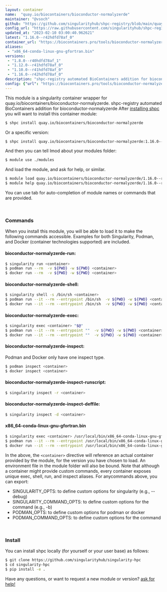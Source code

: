 ```yaml
---
layout: container
name:  "quay.io/biocontainers/bioconductor-normalyzerde"
maintainer: "@vsoch"
github: "https://github.com/singularityhub/shpc-registry/blob/main/quay.io/biocontainers/bioconductor-normalyzerde/container.yaml"
config_url: "https://raw.githubusercontent.com/singularityhub/shpc-registry/main/quay.io/biocontainers/bioconductor-normalyzerde/container.yaml"
updated_at: "2023-02-10 03:00:40.962621"
latest: "1.16.0--r42hdfd78af_0"
container_url: "https://biocontainers.pro/tools/bioconductor-normalyzerde"
aliases:
 - "x86_64-conda-linux-gnu-gfortran.bin"
versions:
 - "1.8.0--r40hdfd78af_1"
 - "1.12.0--r41hdfd78af_0"
 - "1.10.0--r41hdfd78af_0"
 - "1.16.0--r42hdfd78af_0"
description: "shpc-registry automated BioContainers addition for bioconductor-normalyzerde"
config: {"url": "https://biocontainers.pro/tools/bioconductor-normalyzerde", "maintainer": "@vsoch", "description": "shpc-registry automated BioContainers addition for bioconductor-normalyzerde", "latest": {"1.16.0--r42hdfd78af_0": "sha256:ecf06def94ba4bfddd63310354b5b7e9cf2e39ecbdbe8051a97f034d974c711b"}, "tags": {"1.8.0--r40hdfd78af_1": "sha256:90686d98fa3cff795f8b781bf7090468f883aee5dcc796f0d8a955224bf8653a", "1.12.0--r41hdfd78af_0": "sha256:eecd6e09323b90456133fe14d35ae228e45ec61397c4af7dc79d0cb1261b9e9e", "1.10.0--r41hdfd78af_0": "sha256:64a1ce5e5d9bf288157ac7a971aac8d9f30859a0f807143db5a7b4b53a1ba5cd", "1.16.0--r42hdfd78af_0": "sha256:ecf06def94ba4bfddd63310354b5b7e9cf2e39ecbdbe8051a97f034d974c711b"}, "docker": "quay.io/biocontainers/bioconductor-normalyzerde", "aliases": {"x86_64-conda-linux-gnu-gfortran.bin": "/usr/local/bin/x86_64-conda-linux-gnu-gfortran.bin"}}
---
```


This module is a singularity container wrapper for quay.io/biocontainers/bioconductor-normalyzerde.
shpc-registry automated BioContainers addition for bioconductor-normalyzerde
After [installing shpc](#install) you will want to install this container module:


```bash
$ shpc install quay.io/biocontainers/bioconductor-normalyzerde
```

Or a specific version:

```bash
$ shpc install quay.io/biocontainers/bioconductor-normalyzerde:1.16.0--r42hdfd78af_0
```

And then you can tell lmod about your modules folder:

```bash
$ module use ./modules
```

And load the module, and ask for help, or similar.

```bash
$ module load quay.io/biocontainers/bioconductor-normalyzerde/1.16.0--r42hdfd78af_0
$ module help quay.io/biocontainers/bioconductor-normalyzerde/1.16.0--r42hdfd78af_0
```

You can use tab for auto-completion of module names or commands that are provided.

<br>

### Commands

When you install this module, you will be able to load it to make the following commands accessible.
Examples for both Singularity, Podman, and Docker (container technologies supported) are included.

#### bioconductor-normalyzerde-run:

```bash
$ singularity run <container>
$ podman run --rm  -v ${PWD} -w ${PWD} <container>
$ docker run --rm  -v ${PWD} -w ${PWD} <container>
```

#### bioconductor-normalyzerde-shell:

```bash
$ singularity shell -s /bin/sh <container>
$ podman run --it --rm --entrypoint /bin/sh  -v ${PWD} -w ${PWD} <container>
$ docker run --it --rm --entrypoint /bin/sh  -v ${PWD} -w ${PWD} <container>
```

#### bioconductor-normalyzerde-exec:

```bash
$ singularity exec <container> "$@"
$ podman run --it --rm --entrypoint ""  -v ${PWD} -w ${PWD} <container> "$@"
$ docker run --it --rm --entrypoint ""  -v ${PWD} -w ${PWD} <container> "$@"
```

#### bioconductor-normalyzerde-inspect:

Podman and Docker only have one inspect type.

```bash
$ podman inspect <container>
$ docker inspect <container>
```

#### bioconductor-normalyzerde-inspect-runscript:

```bash
$ singularity inspect -r <container>
```

#### bioconductor-normalyzerde-inspect-deffile:

```bash
$ singularity inspect -d <container>
```


#### x86_64-conda-linux-gnu-gfortran.bin

```bash
$ singularity exec <container> /usr/local/bin/x86_64-conda-linux-gnu-gfortran.bin
$ podman run --it --rm --entrypoint /usr/local/bin/x86_64-conda-linux-gnu-gfortran.bin   -v ${PWD} -w ${PWD} <container> -c " $@"
$ docker run --it --rm --entrypoint /usr/local/bin/x86_64-conda-linux-gnu-gfortran.bin   -v ${PWD} -w ${PWD} <container> -c " $@"
```



In the above, the `<container>` directive will reference an actual container provided
by the module, for the version you have chosen to load. An environment file in the
module folder will also be bound. Note that although a container
might provide custom commands, every container exposes unique exec, shell, run, and
inspect aliases. For anycommands above, you can export:

 - SINGULARITY_OPTS: to define custom options for singularity (e.g., --debug)
 - SINGULARITY_COMMAND_OPTS: to define custom options for the command (e.g., -b)
 - PODMAN_OPTS: to define custom options for podman or docker
 - PODMAN_COMMAND_OPTS: to define custom options for the command

<br>

### Install

You can install shpc locally (for yourself or your user base) as follows:

```bash
$ git clone https://github.com/singularityhub/singularity-hpc
$ cd singularity-hpc
$ pip install -e .
```

Have any questions, or want to request a new module or version? [ask for help!](https://github.com/singularityhub/singularity-hpc/issues)